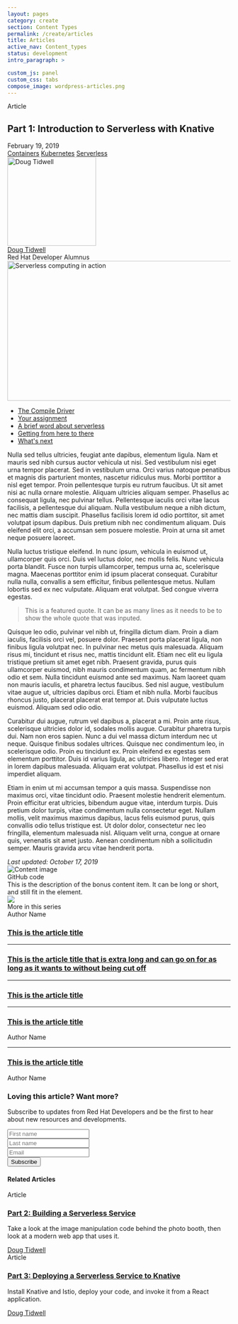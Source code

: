 ```yaml
---
layout: pages
category: create
section: Content Types
permalink: /create/articles
title: Articles
active_nav: Content_types
status: development
intro_paragraph: >

custom_js: panel
custom_css: tabs
compose_image: wordpress-articles.png
---
```


<section class="pf-c-content">
    <div role="article" about="http://developers.redhat.com/coderland/serverless/serverless-knative-intro/"
        class="component rhd-c-article author-left" level="Beginner" id="rhd-article">
        <div class="pf-l-grid pf-m-gutter">
            <div class="article-info-wrapper pf-l-grid__item pf-lg-7-col pf-m-12-col-on-sm pf-m-7-col-on-lg">
                <div class="article-info-left">
                    <p class="article-type">
                        Article
                    </p>
                    <h1 id="developer-materials">
                        <span class="field field--name-title field--type-string field--label-hidden">Part 1:
                            Introduction to
                            Serverless with Knative</span>
                    </h1>
                    <div class="meta-info">
                        <div class="publish-date"> February 19, 2019</div>
                        <div class="share-buttons">
                            <div class="a2a_kit a2a_default_style">
                                <a class="a2a_button_twitter" aria-label="Share on twitter">
                                    <i class="fab fa-twitter-square" title="Share on twitter"></i>
                                </a>
                                <a class="a2a_button_facebook" aria-label="Share on facebook">
                                    <i class="fab fa-facebook-square" title="Share on facebook"></i>
                                </a>
                                <a class="a2a_button_linkedin" aria-label="Share on linkedin">
                                    <i class="fab fa-linkedin" title="Share on linkedin"></i>
                                </a>
                                <a class="a2a_button_email" aria-label="Share with email">
                                    <i class="fas fa-envelope-square" title="Share with email"></i>
                                </a>
                            </div>
                        </div>
                        <div class="topics">
                            <span class="tag-label">
                                <i class="fas fa-tag fa-sm" title="Tags:"></i>
                            </span>
                            <a href="http://developers.redhat.com/topics/containers/">Containers</a>
                            <a href="http://developers.redhat.com/topics/kubernetes/">Kubernetes</a>
                            <a href="http://developers.redhat.com/topics/serverless-architecture/">Serverless</a>
                        </div>
                    </div>
                </div>
                <div class="authors">
                    <div role="article" about="/authors/doug-tidwell/" class="rhd-c-author--tile">
                        <span class="rhd-c-author--tile-hero">
                            <img src="http://developers.redhat.com/sites/default/files/styles/square_small/public/Doug%20-%20London%20Eye.jpg?itok=__iYGeP-"
                                width="200" height="200" alt="Doug Tidwell" typeof="foaf:Image"
                                class="image-style-square-small" />
                        </span>
                        <div class="rhd-c-author--tile-info">
                            <div class="rhd-c-author--tile-name">
                                <a href="http://developers.redhat.com/authors/doug-tidwell/">
                                    <span class="field field--name-title field--type-string field--label-hidden">Doug
                                        Tidwell</span>
                                </a>
                            </div>
                            <div class="rhd-c-author--tile-title field__item">
                                Red Hat Developer Alumnus
                            </div>
                        </div>
                    </div>
                </div>
            </div>
            <div class="floated-image pf-l-grid__item pf-lg-5-col pf-m-12-col-on-sm pf-m-5-col-on-lg">
                <img src="https://images.pexels.com/photos/544067/pexels-photo-544067.jpeg?auto=compress&cs=tinysrgb&dpr=3&h=750&w=600"
                    width="600" height="315" alt="Serverless computing in action" typeof="foaf:Image"
                    class="image-style-article-floated" />
            </div>
            <div class="pf-l-grid__item">
                <div class="pf-l-flex pf-m-align-items-flex-start">
                    <div class="article-toc pf-l-flex__item">
                        <ul class="toc gsi-nav">
                            <li><a href="#the_compile_driver">The Compile Driver</a></li>
                            <li><a href="#your_assignment">Your assignment</a></li>
                            <li><a href="#a_brief_word_about_serverless">A brief word about serverless</a></li>
                            <li><a href="#getting_from_here_to_there">Getting from here to there</a></li>
                            <li><a href="#what_s_next">What's next</a></li>
                        </ul>
                    </div>
                    <div class="article-content pf-l-flex__item pf-m-align-self-flex-start gsi fetch-toc">
                        <div class="no-padding-top no-padding-bottom assembly assembly-type-rich_text component rich-text pf-c-content"
                            id="assembly-field-content-11395">
                            <div class="pf-l-grid pf-m-gutter">
                                <div class="pf-l-grid__item">
                                    <div class="rich-text-content">
                                        <p>Nulla sed tellus ultricies, feugiat ante dapibus, elementum ligula. Nam et
                                            mauris sed nibh cursus auctor vehicula ut nisi. Sed vestibulum nisi eget
                                            urna tempor placerat. Sed in vestibulum urna. Orci varius natoque penatibus
                                            et magnis dis parturient montes, nascetur ridiculus mus. Morbi porttitor a
                                            nisl eget tempor. Proin pellentesque turpis eu rutrum faucibus. Ut sit amet
                                            nisi ac nulla ornare molestie. Aliquam ultricies aliquam semper. Phasellus
                                            ac consequat ligula, nec pulvinar tellus. Pellentesque iaculis orci vitae
                                            lacus facilisis, a pellentesque dui aliquam. Nulla vestibulum neque a nibh
                                            dictum, nec mattis diam suscipit. Phasellus facilisis lorem id odio
                                            porttitor, sit amet volutpat ipsum dapibus. Duis pretium nibh nec
                                            condimentum aliquam. Duis eleifend elit orci, a accumsan sem posuere
                                            molestie. Proin at urna sit amet neque posuere laoreet.</p>
                                        <p>Nulla luctus tristique eleifend. In nunc ipsum, vehicula in euismod ut,
                                            ullamcorper quis orci. Duis vel luctus dolor, nec mollis felis. Nunc
                                            vehicula porta blandit. Fusce non turpis ullamcorper, tempus urna ac,
                                            scelerisque magna. Maecenas porttitor enim id ipsum placerat consequat.
                                            Curabitur nulla nulla, convallis a sem efficitur, finibus pellentesque
                                            metus. Nullam lobortis sed ex nec vulputate. Aliquam erat volutpat. Sed
                                            congue viverra egestas.</p>
                                        <blockquote>
                                            This is a featured quote. It can be as many lines as it needs to be to show the whole quote that was inputed.
                                        </blockquote>
                                        <p>Quisque leo odio, pulvinar vel nibh ut, fringilla dictum diam. Proin a diam
                                            iaculis, facilisis orci vel, posuere dolor. Praesent porta placerat ligula,
                                            non finibus ligula volutpat nec. In pulvinar nec metus quis malesuada.
                                            Aliquam risus mi, tincidunt et risus nec, mattis tincidunt elit. Etiam nec
                                            elit eu ligula tristique pretium sit amet eget nibh. Praesent gravida, purus
                                            quis ullamcorper euismod, nibh mauris condimentum quam, ac fermentum nibh
                                            odio et sem. Nulla tincidunt euismod ante sed maximus. Nam laoreet quam non
                                            mauris iaculis, et pharetra lectus faucibus. Sed nisl augue, vestibulum
                                            vitae augue ut, ultricies dapibus orci. Etiam et nibh nulla. Morbi faucibus
                                            rhoncus justo, placerat placerat erat tempor at. Duis vulputate luctus
                                            euismod. Aliquam sed odio odio.</p>
                                        <p>Curabitur dui augue, rutrum vel dapibus a, placerat a mi. Proin ante risus,
                                            scelerisque ultricies dolor id, sodales mollis augue. Curabitur pharetra
                                            turpis dui. Nam non eros sapien. Nunc a dui vel massa dictum interdum nec ut
                                            neque. Quisque finibus sodales ultrices. Quisque nec condimentum leo, in
                                            scelerisque odio. Proin eu tincidunt ex. Proin eleifend ex egestas sem
                                            elementum porttitor. Duis id varius ligula, ac ultricies libero. Integer sed
                                            erat in lorem dapibus malesuada. Aliquam erat volutpat. Phasellus id est et
                                            nisi imperdiet aliquam.</p>
                                        <p>Etiam in enim ut mi accumsan tempor a quis massa. Suspendisse non maximus
                                            orci, vitae tincidunt odio. Praesent molestie hendrerit elementum. Proin
                                            efficitur erat ultricies, bibendum augue vitae, interdum turpis. Duis
                                            pretium dolor turpis, vitae condimentum nulla consectetur eget. Nullam
                                            mollis, velit maximus maximus dapibus, lacus felis euismod purus, quis
                                            convallis odio tellus tristique est. Ut dolor dolor, consectetur nec leo
                                            fringilla, elementum malesuada nisl. Aliquam velit urna, congue at ornare
                                            quis, venenatis sit amet justo. Aenean condimentum nibh a sollicitudin
                                            semper. Mauris gravida arcu vitae hendrerit porta. </p>
                                    </div>
                                </div>
                            </div>
                        </div>
                        <i class="changed-date">Last updated: October 17, 2019</i>
                        <div class="rhd-l-bonus-content-item">
                            <div class="pf-l-grid rhd-l-bonus-content-item-grid">
                                <div class="pf-l-grid__item pf-m-12-col">
                                    <div class="pf-l-grid pf-m-gutter">
                                        <div
                                            class="pf-l-grid__item pf-m-1-col pf-u-display-flex pf-u-align-items-center rhd-c-avatar--container">
                                            <img class="pf-c-avatar rhd-c-avatar"
                                                src="https://github.githubassets.com/images/modules/logos_page/Octocat.png"
                                                alt="Content image">
                                        </div>
                                        <div class="pf-l-grid__item pf-m-11-col">
                                            <div class="pf-l-flex pf-m-column">
                                                <div
                                                    class="pf-l-flex__item pf-u-display-inline-flex rhd-c-bonus-content-item">
                                                    <div class="rhd-c-bonus-content-item__image">
                                                        <i class="fas fa-code"></i>
                                                    </div>
                                                    GitHub code
                                                </div>
                                                <div class="pf-l-flex__item">
                                                    This is the description of the bonus content item. It can be long or
                                                    short, and still fit in the element.
                                                </div>
                                            </div>
                                        </div>
                                    </div>
                                </div>
                            </div>
                        </div>
                        <div class="disqus-thread-wrapper" id="comments">
                            <div id="disqus_thread"></div>
                        </div>
                    </div>
                    <aside class="article-aside pf-l-flex__item">
                        <div class="pf-c-card rhd-c-card"> <img
                                src="https://images.pexels.com/photos/544067/pexels-photo-544067.jpeg?auto=compress&amp;cs=tinysrgb&amp;dpr=3&amp;h=750&amp;w=1260"
                                class="rhd-c-card__image">
                            <div class="rhd-c-card__tag"> <i class="far fa-clone" aria-hidden="true"></i> More in this
                                series</div>
                            <div class="rhd-c-card-content rhd-c-card-content--multi-title">
                                <div class="rhd-c-card__footer">
                                    <div class="rhd-c-card__footer--author"> Author Name</div>
                                </div>
                                <h3 class="rhd-c-card__title"><a href="#" class="rhd-m-link">This is the article
                                        title</a></h3>
                                <hr>
                                <h3 class="rhd-c-card__title"><a href="#" class="rhd-m-link">This is the article title
                                        that is extra long and can go on for as long as it wants to without being cut
                                        off</a></h3>
                                <hr>
                                <h3 class="rhd-c-card__title"><a href="#" class="rhd-m-link">This is the article
                                        title</a></h3>
                                <hr>
                            </div>
                            <div class="rhd-c-card-content rhd-c-card-content--multi-content">
                                <h3 class="rhd-c-card__title"><a href="#" class="rhd-m-link">This is the article
                                        title</a></h3>
                                <div class="rhd-c-card__footer">
                                    <div class="rhd-c-card__footer--author"> Author Name</div>
                                </div>
                                <hr>
                            </div>
                            <div class="rhd-c-card-content rhd-c-card-content--multi-content">
                                <h3 class="rhd-c-card__title"><a href="#" class="rhd-m-link">This is the article
                                        title</a></h3>
                                <div class="rhd-c-card__footer">
                                    <div class="rhd-c-card__footer--author"> Author Name</div>
                                </div>
                            </div>
                        </div>
                        <div class="rhd-c-article__form-subscribe">
                            <div class="rhd-c-card-content">
                                <div class="rhd-c-cta-form">
                                    <div class="cta-content">
                                        <h3 class="pf-c-title"> Loving this article? Want more?</h3>
                                        <p>Subscribe to updates from Red Hat Developers and be the first to hear about
                                            new resources and developments.</p>
                                    </div>
                                    <div class="cta-form">
                                        <form novalidate="" class="pf-c-form">
                                            <div class="pf-c-form__group"> <input class="pf-c-form-control" type="text"
                                                    id="optional_item_one" name="optional_item_one"
                                                    placeholder="First name"></div>
                                            <div class="pf-c-form__group"> <input class="pf-c-form-control" type="text"
                                                    id="optional_item_one" name="optional_item_one"
                                                    placeholder="Last name"></div>
                                            <div class="pf-c-form__group"> <input class="pf-c-form-control" type="email"
                                                    id="optional_item_one" name="optional_item_one" placeholder="Email">
                                            </div>
                                            <div class="pf-c-form__group pf-m-action">
                                                <div class="pf-c-form__actions"> <button class="pf-c-button pf-m-heavy"
                                                        type="submit"> Subscribe </button></div>
                                            </div>
                                        </form>
                                    </div>
                                </div>
                            </div>
                        </div>
                    </aside>
                </div>
                <div>
                    <div class="related-articles rhd-c-card-grid">
                        <div class="pf-l-flex">
                            <h4 class="related-article-header">Related Articles</h4>
                        </div>
                        <div
                            class="pf-l-flex rhd-c-card-grid__wrapper field field--name-field-related-articles field--type-entity-reference field--label-hidden field__items">
                            <div role="article"
                                about="http://developers.redhat.com/coderland/serverless/building-a-serverless-service/"
                                level="Unclassified" class="pf-c-card rhd-c-card">
                                <div class="rhd-c-card__tag">
                                    <i class="fas fa-newspaper"></i>
                                    Article
                                </div>
                                <div class="rhd-c-card-content">
                                    <h3 class="rhd-c-card__title rhd-m-card-title__no-image">
                                        <a href="http://developers.redhat.com/coderland/serverless/building-a-serverless-service/"
                                            class="rhd-m-link">Part
                                            2: Building a Serverless Service</a>
                                    </h3>
                                    <p class="rhd-c-card__body ">
                                        Take a look at the image manipulation code behind the photo booth, then look at
                                        a
                                        modern web app that uses it.
                                    </p>
                                    <div class="rhd-c-card__footer">
                                        <div class="rhd-c-card__footer--author">
                                            <a href="http://developers.redhat.com/authors/doug-tidwell/"
                                                class="rhd-m-link">Doug Tidwell</a>
                                        </div>
                                    </div>
                                </div>
                            </div>
                            <div role="article" about="/coderland/serverless/deploying-serverless-knative/"
                                level="Intermediate" class="pf-c-card rhd-c-card">
                                <div class="rhd-c-card__tag">
                                    <i class="fas fa-newspaper"></i>
                                    Article
                                </div>
                                <div class="rhd-c-card-content">
                                    <h3 class="rhd-c-card__title rhd-m-card-title__no-image">
                                        <a href="http://developers.redhat.com/coderland/serverless/deploying-serverless-knative/"
                                            class="rhd-m-link">Part
                                            3: Deploying a Serverless Service to Knative</a>
                                    </h3>
                                    <p class="rhd-c-card__body ">
                                        Install Knative and Istio, deploy your code, and invoke it from a React
                                        application.
                                    </p>
                                    <div class="rhd-c-card__footer">
                                        <div class="rhd-c-card__footer--author">
                                            <a href="http://developers.redhat.com/authors/doug-tidwell/"
                                                class="rhd-m-link">Doug Tidwell</a>
                                        </div>
                                    </div>
                                </div>
                            </div>
                        </div>
                    </div>
                </div>
            </div>
            <a href="#top" id="scroll-to-top">
                <i class="fas fa-arrow-circle-up"></i>
            </a>
        </div>
    </div>
</section>
